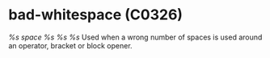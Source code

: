 # bad-whitespace (C0326)
*%s space %s %s %s* Used when a wrong number of spaces is used around an
operator, bracket or block opener.

